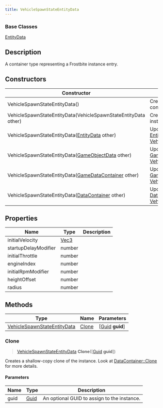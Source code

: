 ```yaml
---
title: VehicleSpawnStateEntityData
---
```

### Base Classes

[EntityData](EntityData)

## Description

A container type representing a Frostbite instance entry.

## Constructors

| Constructor                                                                            | Description                                                                                                                                   |
| -------------------------------------------------------------------------------------- | --------------------------------------------------------------------------------------------------------------------------------------------- |
| VehicleSpawnStateEntityData()                                                          | Create a new instance of this container type.                                                                                                 |
| VehicleSpawnStateEntityData(VehicleSpawnStateEntityData other)                         | Create a reference copy of an instance of the same type.                                                                                      |
| VehicleSpawnStateEntityData([EntityData](EntityData) other)                            | Upcast an instance of type [EntityData](EntityData) to [VehicleSpawnStateEntityData](VehicleSpawnStateEntityData).                            |
| VehicleSpawnStateEntityData([GameObjectData](GameObjectData) other)                    | Upcast an instance of type [GameObjectData](GameObjectData) to [VehicleSpawnStateEntityData](VehicleSpawnStateEntityData).                    |
| VehicleSpawnStateEntityData([GameDataContainer](GameDataContainer) other)              | Upcast an instance of type [GameDataContainer](GameDataContainer) to [VehicleSpawnStateEntityData](VehicleSpawnStateEntityData).              |
| VehicleSpawnStateEntityData([DataContainer](/vext/ref/shared/class/datacontainer) other) | Upcast an instance of type [DataContainer](/vext/ref/shared/class/datacontainer) to [VehicleSpawnStateEntityData](VehicleSpawnStateEntityData). |

## Properties

| Name                 | Type                              | Description |
| -------------------- | --------------------------------- | ----------- |
| initialVelocity      | [Vec3](/vext/ref/shared/class/Vec3) |             |
| startupDelayModifier | number                            |             |
| initialThrottle      | number                            |             |
| engineIndex          | number                            |             |
| initialRpmModifier   | number                            |             |
| heightOffset         | number                            |             |
| radius               | number                            |             |

## Methods

| Type                                                       | Name            | Parameters                                     |
| ---------------------------------------------------------- | --------------- | ---------------------------------------------- |
| [VehicleSpawnStateEntityData](VehicleSpawnStateEntityData) | [Clone](#clone) | \[[Guid](/vext/ref/shared/class/guid) **guid**\] |

### Clone

> [VehicleSpawnStateEntityData](VehicleSpawnStateEntityData) **Clone**(\[[Guid](/vext/ref/shared/class/guid) **guid**\])

Creates a shallow-copy clone of the instance. Look at [DataContainer::Clone](/vext/ref/shared/class/datacontainer#clone) for more details.

#### Parameters

| Name | Type         | Description                                 |
| ---- | ------------ | ------------------------------------------- |
| guid | [Guid](Guid) | An optional GUID to assign to the instance. |
